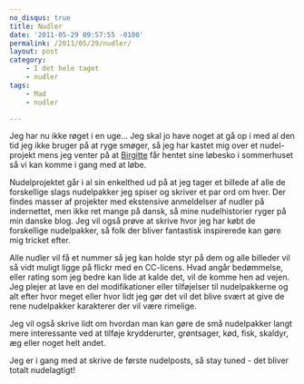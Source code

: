 ```yaml
---
no_disqus: true
title: Nudler
date: '2011-05-29 09:57:55 -0100'
permalink: /2011/05/29/nudler/
layout: post
category:
    - I det hele taget
    - nudler
tags:
    - Mad
    - nudler

---
```

Jeg har nu ikke røget i en uge... Jeg skal jo have noget at gå op i med al den tid jeg ikke bruger på at ryge smøger, så jeg har kastet mig over et nudel-projekt mens jeg venter på at [Birgitte](http://twitter.com/#!/skummus) får hentet sine løbesko i sommerhuset så vi kan komme i gang med at løbe.

Nudelprojektet går i al sin enkelthed ud på at jeg tager et billede af alle de forskellige slags nudelpakker jeg spiser og skriver et par ord om hver. Der findes masser af projekter med ekstensive anmeldelser af nudler på indernettet, men ikke ret mange på dansk, så mine nudelhistorier ryger på min danske blog. Jeg vil også prøve at skrive hvor jeg har købt de forskellige nudelpakker, så folk der bliver fantastisk inspirerede kan gøre mig tricket efter.

<amp-img alt="Noodle land!"
  src="{{ site.baseurl }}{% link assets/post-images/noodle-land.jpg %}"
  width="1024"
  height="768"
  layout="responsive"></amp-img>

Alle nudler vil få et nummer så jeg kan holde styr på dem og alle billeder vil så vidt muligt ligge på flickr med en CC-licens. Hvad angår bedømmelse, eller rating som jeg bedre kan lide at kalde det, vil de komme hen ad vejen. Jeg plejer at lave en del modifikationer eller tilføjelser til nudelpakkerne og alt efter hvor meget eller hvor lidt jeg gør det vil det blive svært at give de rene nudelpakker karakterer der vil være rimelige.

Jeg vil også skrive lidt om hvordan man kan gøre de små nudelpakker langt mere interessante ved at tilføje krydderurter, grøntsager, kød, fisk, skaldyr, æg eller noget helt andet.

Jeg er i gang med at skrive de første nudelposts, så stay tuned - det bliver totalt nudelagtigt!
